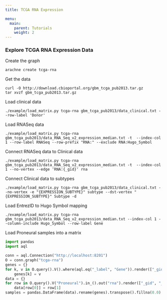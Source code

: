 ```yaml
---
title: TCGA RNA Expression

menu:
  main:
    parent: Tutorials
    weight: 2
---
```


### Explore TCGA RNA Expression Data

Create the graph

```
arachne create tcga-rna
```

Get the data
```
curl -O http://download.cbioportal.org/gbm_tcga_pub2013.tar.gz
tar xvzf gbm_tcga_pub2013.tar.gz
```

Load clinical data
```
./example/load_matrix.py tcga-rna gbm_tcga_pub2013/data_clinical.txt --row-label 'Donor'
```

Load RNASeq data
```
./example/load_matrix.py tcga-rna gbm_tcga_pub2013/data_RNA_Seq_v2_expression_median.txt -t  --index-col 1 --row-label RNASeq --row-prefix "RNA:" --exclude RNA:Hugo_Symbol
```

Connect RNASeq data to Clinical data
```
./example/load_matrix.py tcga-rna gbm_tcga_pub2013/data_RNA_Seq_v2_expression_median.txt -t  --index-col 1 --no-vertex --edge 'RNA:{_gid}' rna
```

Connect Clinical data to subtypes
```
./example/load_matrix.py tcga-rna gbm_tcga_pub2013/data_clinical.txt --no-vertex -e "{EXPRESSION_SUBTYPE}" subtype --dst-vertex "{EXPRESSION_SUBTYPE}" Subtype -d
```

Load EntrezID to Hugo Symbol mapping
```
./example/load_matrix.py tcga-rna gbm_tcga_pub2013/data_RNA_Seq_v2_expression_median.txt --index-col 1 --column-include Hugo_Symbol --row-label Gene
```


Load Proneural samples into a matrix
```python
import pandas
import aql

conn = aql.Connection("http://localhost:8201")
O = conn.graph("tcga-rna")
genes = {}
for k, v in O.query().V().where(aql.eq("_label", "Gene")).render(["_gid", "Hugo_Symbol"]):
    genes[k] = v
data = {}
for row in O.query().V("Proneural").in_().out("rna").render(["_gid", "_data"]):
    data[row[0]] = row[1]
samples = pandas.DataFrame(data).rename(genes).transpose().fillna(0.0)
```
